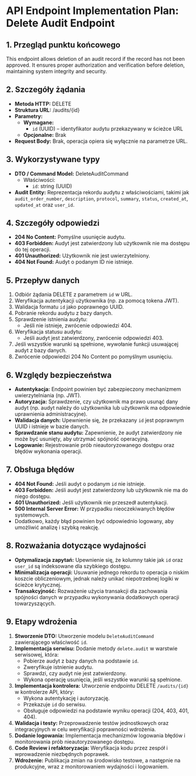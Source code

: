 # API Endpoint Implementation Plan: Delete Audit Endpoint

## 1. Przegląd punktu końcowego
This endpoint allows deletion of an audit record if the record has not been approved. It ensures proper authorization and verification before deletion, maintaining system integrity and security.

## 2. Szczegóły żądania
- **Metoda HTTP:** DELETE
- **Struktura URL:** /audits/{id}
- **Parametry:**
  - **Wymagane:**
    - `id` (UUID) – identyfikator audytu przekazywany w ścieżce URL
  - **Opcjonalne:** Brak
- **Request Body:** Brak, operacja opiera się wyłącznie na parametrze URL.

## 3. Wykorzystywane typy
- **DTO / Command Model:** DeleteAuditCommand
  - Właściwości:
    - `id`: string (UUID)
- **Audit Entity:** Reprezentacja rekordu audytu z właściwościami, takimi jak `audit_order_number`, `description`, `protocol`, `summary`, `status`, `created_at`, `updated_at` oraz `user_id`.

## 4. Szczegóły odpowiedzi
- **204 No Content:** Pomyślne usunięcie audytu.
- **403 Forbidden:** Audyt jest zatwierdzony lub użytkownik nie ma dostępu do tej operacji.
- **401 Unauthorized:** Użytkownik nie jest uwierzytelniony.
- **404 Not Found:** Audyt o podanym ID nie istnieje.

## 5. Przepływ danych
1. Odbiór żądania DELETE z parametrem `id` w URL.
2. Weryfikacja autentykacji użytkownika (np. za pomocą tokena JWT).
3. Walidacja formatu `id` jako poprawnego UUID.
4. Pobranie rekordu audytu z bazy danych.
5. Sprawdzenie istnienia audytu:
   - Jeśli nie istnieje, zwrócenie odpowiedzi 404.
6. Weryfikacja statusu audytu:
   - Jeśli audyt jest zatwierdzony, zwrócenie odpowiedzi 403.
7. Jeśli wszystkie warunki są spełnione, wywołanie funkcji usuwającej audyt z bazy danych.
8. Zwrócenie odpowiedzi 204 No Content po pomyślnym usunięciu.

## 6. Względy bezpieczeństwa
- **Autentykacja:** Endpoint powinien być zabezpieczony mechanizmem uwierzytelniania (np. JWT).
- **Autoryzacja:** Sprawdzenie, czy użytkownik ma prawo usunąć dany audyt (np. audyt należy do użytkownika lub użytkownik ma odpowiednie uprawnienia administracyjne).
- **Walidacja danych:** Upewnienie się, że przekazany `id` jest poprawnym UUID i istnieje w bazie danych.
- **Sprawdzanie stanu audytu:** Zapewnienie, że audyt zatwierdzony nie może być usunięty, aby utrzymać spójność operacyjną.
- **Logowanie:** Rejestrowanie prób nieautoryzowanego dostępu oraz błędów wykonania operacji.

## 7. Obsługa błędów
- **404 Not Found:** Jeśli audyt o podanym `id` nie istnieje.
- **403 Forbidden:** Jeśli audyt jest zatwierdzony lub użytkownik nie ma do niego dostępu.
- **401 Unauthorized:** Jeśli użytkownik nie przeszedł autentykacji.
- **500 Internal Server Error:** W przypadku nieoczekiwanych błędów systemowych. 
- Dodatkowo, każdy błąd powinien być odpowiednio logowany, aby umożliwić analizę i szybką reakcję.

## 8. Rozważania dotyczące wydajności
- **Optymalizacja zapytań:** Upewnienie się, że kolumny takie jak `id` oraz `user_id` są indeksowane dla szybkiego dostępu.
- **Minimalizacja operacji:** Usuwanie jednego rekordu to operacja o niskim koszcie obliczeniowym, jednak należy unikać niepotrzebnej logiki w ścieżce krytycznej.
- **Transakcyjność:** Rozważenie użycia transakcji dla zachowania spójności danych w przypadku wykonywania dodatkowych operacji towarzyszących.

## 9. Etapy wdrożenia
1. **Stworzenie DTO:** Utworzenie modelu `DeleteAuditCommand` zawierającego właściwość `id`.
2. **Implementacja serwisu:** Dodanie metody `delete.audit` w warstwie serwisowej, która:
   - Pobierze audyt z bazy danych na podstawie `id`.
   - Zweryfikuje istnienie audytu.
   - Sprawdzi, czy audyt nie jest zatwierdzony.
   - Wykona operację usunięcia, jeśli wszystkie warunki są spełnione.
3. **Implementacja kontrolera:** Utworzenie endpointu DELETE `/audits/{id}` w kontrolerze API, który:
   - Wykona autentykację i autoryzację.
   - Przekazuje `id` do serwisu.
   - Obsługuje odpowiedzi na podstawie wyniku operacji (204, 403, 401, 404).
4. **Walidacja i testy:** Przeprowadzenie testów jednostkowych oraz integracyjnych w celu weryfikacji poprawności wdrożenia.
5. **Dodanie logowania:** Implementacja mechanizmów logowania błędów i monitorowania prób nieautoryzowanego dostępu.
6. **Code Review i refaktoryzacja:** Weryfikacja kodu przez zespół i wprowadzenie niezbędnych poprawek.
7. **Wdrożenie:** Publikacja zmian na środowisko testowe, a następnie na produkcyjne, wraz z monitorowaniem wydajności i logowaniem. 